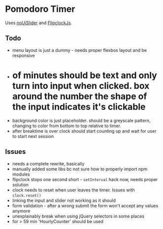 # Pomodoro Timer

Uses [noUiSlider](http://refreshless.com/nouislider) and [FlipclockJs](http://flipclockjs.com/).

## Todo

- menu layout is just a dummy - needs proper flexbox layout and be responsive
- # of minutes should be text and only turn into input when clicked. box around the number the shape of the input indicates it's clickable
- background color is just placeholder. should be a greyscale pattern, changing to color from bottom to top relative to timer.
- after breaktime is over clock should start counting up and wait for user to start next session

## Issues

- needs a complete rewrite, basically
- manually added some libs bc not sure how to properly import npm modules
- flipclock stops one second short - `setInterval` hack now, needs proper solution
- clock needs to reset when user leaves the timer. Issues with `clock.reset()`
- linking the input and slider not working as it should
- form validation - after a wrong submit the form won't accept any values anymore
- unexplainably break when using jQuery selectors in some places
- for > 59 min 'HourlyCounter' should be used


